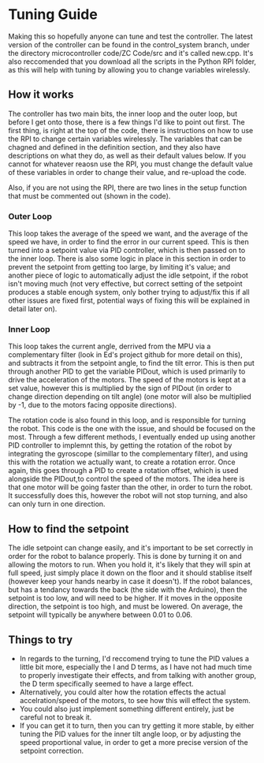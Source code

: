 # Tuning Guide
Making this so hopefully anyone can tune and test the controller. The latest version of the controller can be found in the control_system branch, under the directory microcontroller code/ZC Code/src 
and it's called new.cpp. It's also reccomended that you download all the scripts in the Python RPI folder, as this will help with tuning 
by allowing you to change variables wirelessly.

## How it works
The controller has two main bits, the inner loop and the outer loop, but before I get onto those, there is a few things I'd like to point out first.
The first thing, is right at the top of the code, there is instructions on how to use the RPI to change certain variables wirelessly. The variables that can
be chagned and defined in the definition section, and they also have descriptions on what they do, as well as their default values below. If you cannot
for whatever reaosn use the RPI, you must change the default value of these variables in order to change their value, and re-upload the code.

Also, if you are not using the RPI, there are two lines in the setup function that must be commented out (shown in the code).

### Outer Loop
This loop takes the average of the speed we want, and the average of the speed we have, in order to find the error in our current speed. This is then turned into a setpoint
value via PID controller, which is then passed on to the inner loop. There is also some logic in place in this section in order to prevent the setpoint from getting too large, by limiting it's value;
and another piece of logic to automatically adjust the idle setpoint, if the robot isn't moving much (not very effective, but correct setting of the setpoint
produces a stable enough system, only bother trying to adjust/fix this if all other issues are fixed first, potential ways of fixing this will be explained in detail later on).

### Inner Loop
This loop takes the current angle, derrived from the MPU via a complementary filter (look in Ed's project github for more detail on this), and subtracts it from the 
setpoint angle, to find the tilt error. This is then put through another PID to get the variable PIDout, which is used primarily to drive the acceleration of the motors.
The speed of the motors is kept at a set value, however this is multiplied by the sign of PIDout (in order to change direction depending on tilt
angle) (one motor will also be multiplied by -1, due to the motors facing opposite directions).

The rotation code is also found in this loop, and is responsible for turning the robot. This code is the one with the issue, and should be focused on the most. Through a few
different methods, I eventually ended up using another PID controller to implemnt this, by getting the rotation of the robot by integrating the gyroscope (simillar to the complementary filter),
and using this with the rotation we actually want, to create a rotation error. Once again, this goes through a PID to create a rotation offset, which is used alongside
the PIDout,to control the speed of the motors. The idea here is that one motor will be going faster than the other, in order to turn the robot. It successfully does this, however the robot will 
not stop turning, and also can only turn in one direction. 

## How to find the setpoint
The idle setpoint can change easily, and it's important to be set correctly in order for the robot to balance properly. This is done by turning it on
and allowing the motors to run. When you hold it, it's likely that they will spin at full speed, just simply place it down on the floor and it should stablise 
itself (however keep your hands nearby in case it doesn't). If the robot balances, but has a tendancy towards the back (the side with the Arduino), then the setpoint is too low, and will
need to be higher. If it moves in the opposite direction, the setpoint is too high, and must be lowered. On average, the setpoint will typically be anywhere between 0.01 to 0.06.

## Things to try
- In regards to the turning, I'd reccomend trying to tune the PID values a little bit more, especially the I and D terms, as I have not had much time to properly investigate their effects, and 
from talking with another group, the D term specifically seemed to have a large effect. 
- Alternatively, you could alter how the rotation effects the actual accelration/speed of the motors, to see how this will effect
the system. 
- You could also just implement something different entirely, just be careful not to break it.
- If you can get it to turn, then you can try getting it more stable, by either tuning the PID values for the inner tilt angle loop, or 
by adjusting the speed proportional value, in order to get a more precise version of the setpoint correction. 
